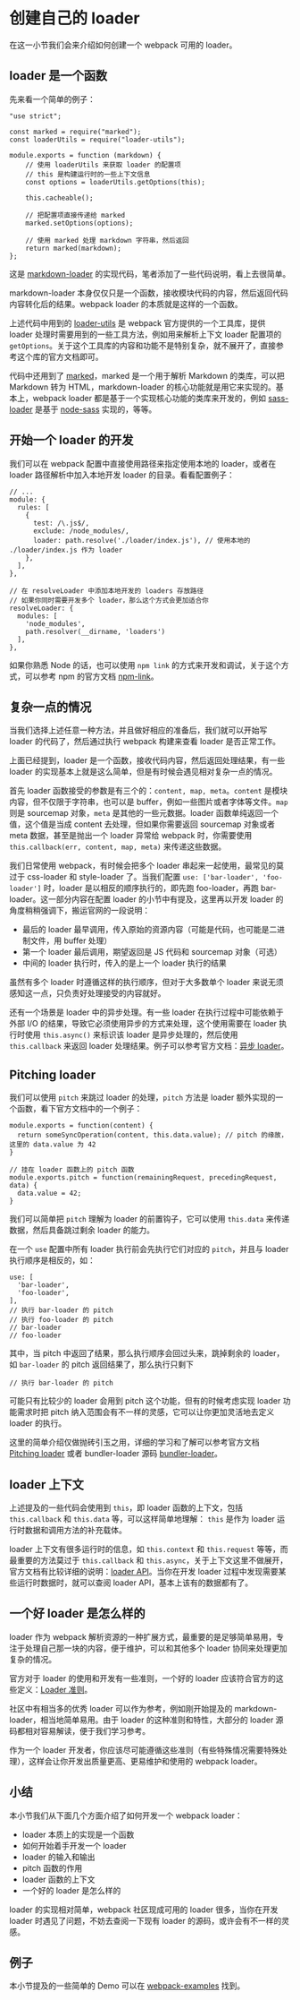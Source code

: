# 创建自己的 loader

在这一小节我们会来介绍如何创建一个 webpack 可用的 loader。

## loader 是一个函数

先来看一个简单的例子：

```
"use strict";

const marked = require("marked");
const loaderUtils = require("loader-utils");

module.exports = function (markdown) {
    // 使用 loaderUtils 来获取 loader 的配置项
    // this 是构建运行时的一些上下文信息
    const options = loaderUtils.getOptions(this);

    this.cacheable();

    // 把配置项直接传递给 marked
    marked.setOptions(options);

    // 使用 marked 处理 markdown 字符串，然后返回
    return marked(markdown);
};

```

这是 [markdown-loader](https://github.com/peerigon/markdown-loader) 的实现代码，笔者添加了一些代码说明，看上去很简单。

markdown-loader 本身仅仅只是一个函数，接收模块代码的内容，然后返回代码内容转化后的结果。webpack loader 的本质就是这样的一个函数。

上述代码中用到的 [loader-utils](https://github.com/webpack/loader-utils) 是 webpack 官方提供的一个工具库，提供 loader 处理时需要用到的一些工具方法，例如用来解析上下文 loader 配置项的 `getOptions`。关于这个工具库的内容和功能不是特别复杂，就不展开了，直接参考这个库的官方文档即可。

代码中还用到了 [marked](https://github.com/markedjs/marked)，marked 是一个用于解析 Markdown 的类库，可以把 Markdown 转为 HTML，markdown-loader 的核心功能就是用它来实现的。基本上，webpack loader 都是基于一个实现核心功能的类库来开发的，例如 [sass-loader](https://github.com/webpack-contrib/sass-loader) 是基于 [node-sass](https://github.com/sass/node-sass) 实现的，等等。

## 开始一个 loader 的开发

我们可以在 webpack 配置中直接使用路径来指定使用本地的 loader，或者在 loader 路径解析中加入本地开发 loader 的目录。看看配置例子：

```
// ... 
module: {
  rules: [
    {
      test: /\.js$/,
      exclude: /node_modules/,
      loader: path.resolve('./loader/index.js'), // 使用本地的 ./loader/index.js 作为 loader
    },
  ],
},

// 在 resolveLoader 中添加本地开发的 loaders 存放路径
// 如果你同时需要开发多个 loader，那么这个方式会更加适合你
resolveLoader: {
  modules: [
    'node_modules',
    path.resolver(__dirname, 'loaders')
  ],
},

```

如果你熟悉 Node 的话，也可以使用 `npm link` 的方式来开发和调试，关于这个方式，可以参考 npm 的官方文档 [npm-link](https://docs.npmjs.com/cli/link)。

## 复杂一点的情况

当我们选择上述任意一种方法，并且做好相应的准备后，我们就可以开始写 loader 的代码了，然后通过执行 webpack 构建来查看 loader 是否正常工作。

上面已经提到，loader 是一个函数，接收代码内容，然后返回处理结果，有一些 loader 的实现基本上就是这么简单，但是有时候会遇见相对复杂一点的情况。

首先 loader 函数接受的参数是有三个的：`content, map, meta`。`content` 是模块内容，但不仅限于字符串，也可以是 buffer，例如一些图片或者字体等文件。`map` 则是 sourcemap 对象，`meta` 是其他的一些元数据。loader 函数单纯返回一个值，这个值是当成 content 去处理，但如果你需要返回 sourcemap 对象或者 meta 数据，甚至是抛出一个 loader 异常给 webpack 时，你需要使用 `this.callback(err, content, map, meta)` 来传递这些数据。

我们日常使用 webpack，有时候会把多个 loader 串起来一起使用，最常见的莫过于 css-loader 和 style-loader 了。当我们配置 `use: ['bar-loader', 'foo-loader']` 时，loader 是以相反的顺序执行的，即先跑 foo-loader，再跑 bar-loader。这一部分内容在配置 loader 的小节中有提及，这里再以开发 loader 的角度稍稍强调下，搬运官网的一段说明：

*   最后的 loader 最早调用，传入原始的资源内容（可能是代码，也可能是二进制文件，用 buffer 处理）
*   第一个 loader 最后调用，期望返回是 JS 代码和 sourcemap 对象（可选）
*   中间的 loader 执行时，传入的是上一个 loader 执行的结果

虽然有多个 loader 时遵循这样的执行顺序，但对于大多数单个 loader 来说无须感知这一点，只负责好处理接受的内容就好。

还有一个场景是 loader 中的异步处理。有一些 loader 在执行过程中可能依赖于外部 I/O 的结果，导致它必须使用异步的方式来处理，这个使用需要在 loader 执行时使用 `this.async()` 来标识该 loader 是异步处理的，然后使用 `this.callback` 来返回 loader 处理结果。例子可以参考官方文档：[异步 loader](https://doc.webpack-china.org/api/loaders/#%E5%BC%82%E6%AD%A5-loader)。

## Pitching loader

我们可以使用 `pitch` 来跳过 loader 的处理，`pitch` 方法是 loader 额外实现的一个函数，看下官方文档中的一个例子：

```
module.exports = function(content) {
  return someSyncOperation(content, this.data.value); // pitch 的缘故，这里的 data.value 为 42
}

// 挂在 loader 函数上的 pitch 函数
module.exports.pitch = function(remainingRequest, precedingRequest, data) {
  data.value = 42;
}

```

我们可以简单把 `pitch` 理解为 loader 的前置钩子，它可以使用 `this.data` 来传递数据，然后具备跳过剩余 loader 的能力。

在一个 `use` 配置中所有 loader 执行前会先执行它们对应的 `pitch`，并且与 loader 执行顺序是相反的，如：

```
use: [
  'bar-loader',
  'foo-loader',
],
// 执行 bar-loader 的 pitch
// 执行 foo-loader 的 pitch
// bar-loader
// foo-loader

```

其中，当 pitch 中返回了结果，那么执行顺序会回过头来，跳掉剩余的 loader，如 `bar-loader` 的 pitch 返回结果了，那么执行只剩下

```
// 执行 bar-loader 的 pitch

```

可能只有比较少的 loader 会用到 pitch 这个功能，但有的时候考虑实现 loader 功能需求时把 pitch 纳入范围会有不一样的灵感，它可以让你更加灵活地去定义 loader 的执行。

这里的简单介绍仅做抛砖引玉之用，详细的学习和了解可以参考官方文档 [Pitching loader](https://doc.webpack-china.org/api/loaders/#%E8%B6%8A%E8%BF%87-loader-pitching-loader-) 或者 bundler-loader 源码 [bundler-loader](https://github.com/webpack-contrib/bundle-loader/blob/master/index.js)。

## loader 上下文

上述提及的一些代码会使用到 `this`，即 loader 函数的上下文，包括 `this.callback` 和 `this.data` 等，可以这样简单地理解： `this` 是作为 loader 运行时数据和调用方法的补充载体。

loader 上下文有很多运行时的信息，如 `this.context` 和 `this.request` 等等，而最重要的方法莫过于 `this.callback` 和 `this.async`，关于上下文这里不做展开，官方文档有比较详细的说明：[loader API](https://doc.webpack-china.org/api/loaders/#this-version)。当你在开发 loader 过程中发现需要某些运行时数据时，就可以查阅 loader API，基本上该有的数据都有了。

## 一个好 loader 是怎么样的

loader 作为 webpack 解析资源的一种扩展方式，最重要的是足够简单易用，专注于处理自己那一块的内容，便于维护，可以和其他多个 loader 协同来处理更加复杂的情况。

官方对于 loader 的使用和开发有一些准则，一个好的 loader 应该符合官方的这些定义：[Loader 准则](https://doc.webpack-china.org/contribute/writing-a-loader/#%E7%94%A8%E6%B3%95%E5%87%86%E5%88%99-guidelines-)。

社区中有相当多的优秀 loader 可以作为参考，例如刚开始提及的 markdown-loader，相当地简单易用。由于 loader 的这种准则和特性，大部分的 loader 源码都相对容易解读，便于我们学习参考。

作为一个 loader 开发者，你应该尽可能遵循这些准则（有些特殊情况需要特殊处理），这样会让你开发出质量更高、更易维护和使用的 webpack loader。

## 小结

本小节我们从下面几个方面介绍了如何开发一个 webpack loader：

*   loader 本质上的实现是一个函数
*   如何开始着手开发一个 loader
*   loader 的输入和输出
*   pitch 函数的作用
*   loader 函数的上下文
*   一个好的 loader 是怎么样的

loader 的实现相对简单，webpack 社区现成可用的 loader 很多，当你在开发 loader 时遇见了问题，不妨去查阅一下现有 loader 的源码，或许会有不一样的灵感。

## 例子

本小节提及的一些简单的 Demo 可以在 [webpack-examples](https://github.com/teabyii/webpack-examples) 找到。